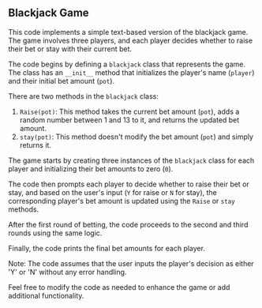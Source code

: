 ## Blackjack Game

This code implements a simple text-based version of the blackjack game. The game involves three players, and each player decides whether to raise their bet or stay with their current bet.

The code begins by defining a `blackjack` class that represents the game. The class has an `__init__` method that initializes the player's name (`player`) and their initial bet amount (`pot`).

There are two methods in the `blackjack` class:

1. `Raise(pot)`: This method takes the current bet amount (`pot`), adds a random number between 1 and 13 to it, and returns the updated bet amount.
2. `stay(pot)`: This method doesn't modify the bet amount (`pot`) and simply returns it.

The game starts by creating three instances of the `blackjack` class for each player and initializing their bet amounts to zero (`0`).

The code then prompts each player to decide whether to raise their bet or stay, and based on the user's input (`Y` for raise or `N` for stay), the corresponding player's bet amount is updated using the `Raise` or `stay` methods.

After the first round of betting, the code proceeds to the second and third rounds using the same logic.

Finally, the code prints the final bet amounts for each player.

Note: The code assumes that the user inputs the player's decision as either 'Y' or 'N' without any error handling.

Feel free to modify the code as needed to enhance the game or add additional functionality.
